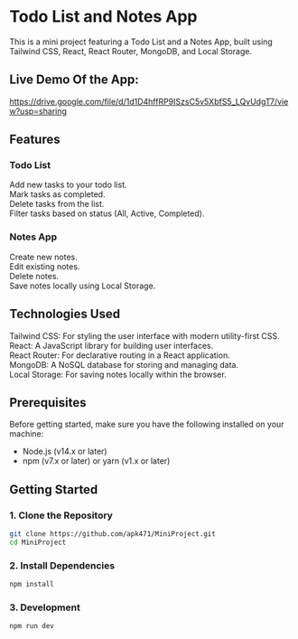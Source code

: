 # Todo List and Notes App

This is a mini project featuring a Todo List and a Notes App, built using Tailwind CSS, React, React Router, MongoDB, and Local Storage.

## Live Demo Of the App:
https://drive.google.com/file/d/1d1D4hffRP9ISzsC5v5XbfS5_LQvUdgT7/view?usp=sharing

## Features

### Todo List<br/>

Add new tasks to your todo list.<br/>
Mark tasks as completed.<br/>
Delete tasks from the list.<br/>
Filter tasks based on status (All, Active, Completed).<br/>

### Notes App<br/>

Create new notes.<br/>
Edit existing notes.<br/>
Delete notes.<br/>
Save notes locally using Local Storage.<br/>

## Technologies Used

Tailwind CSS: For styling the user interface with modern utility-first CSS.<br/>
React: A JavaScript library for building user interfaces.<br/>
React Router: For declarative routing in a React application.<br/>
MongoDB: A NoSQL database for storing and managing data.<br/>
Local Storage: For saving notes locally within the browser.<br/>

## Prerequisites

Before getting started, make sure you have the following installed on your machine:

- Node.js (v14.x or later)
- npm (v7.x or later) or yarn (v1.x or later)

## Getting Started

### 1. Clone the Repository

```bash
git clone https://github.com/apk471/MiniProject.git
cd MiniProject
```

### 2. Install Dependencies

```bash
npm install
```

### 3. Development

```bash
npm run dev
```

